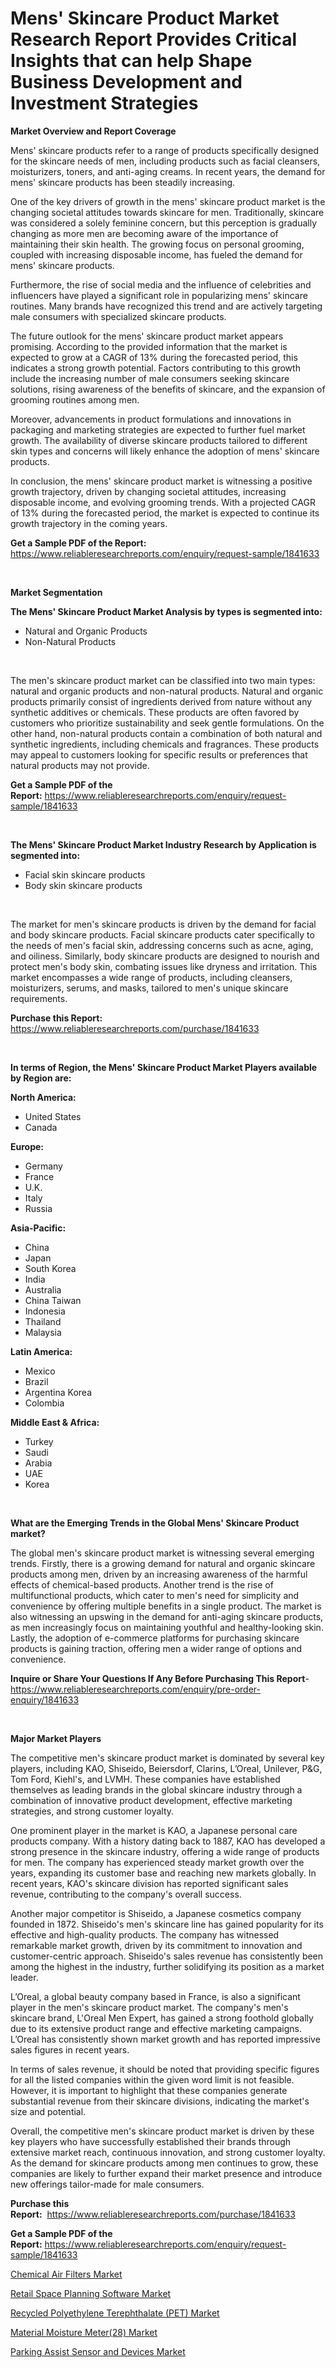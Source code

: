 <p><h1>Mens' Skincare Product Market Research Report Provides Critical Insights that can help Shape Business Development and Investment Strategies</h1></p><p><strong>Market Overview and Report Coverage</strong></p>
<p><p>Mens' skincare products refer to a range of products specifically designed for the skincare needs of men, including products such as facial cleansers, moisturizers, toners, and anti-aging creams. In recent years, the demand for mens' skincare products has been steadily increasing. </p><p>One of the key drivers of growth in the mens' skincare product market is the changing societal attitudes towards skincare for men. Traditionally, skincare was considered a solely feminine concern, but this perception is gradually changing as more men are becoming aware of the importance of maintaining their skin health. The growing focus on personal grooming, coupled with increasing disposable income, has fueled the demand for mens' skincare products.</p><p>Furthermore, the rise of social media and the influence of celebrities and influencers have played a significant role in popularizing mens' skincare routines. Many brands have recognized this trend and are actively targeting male consumers with specialized skincare products. </p><p>The future outlook for the mens' skincare product market appears promising. According to the provided information that the market is expected to grow at a CAGR of 13% during the forecasted period, this indicates a strong growth potential. Factors contributing to this growth include the increasing number of male consumers seeking skincare solutions, rising awareness of the benefits of skincare, and the expansion of grooming routines among men.</p><p>Moreover, advancements in product formulations and innovations in packaging and marketing strategies are expected to further fuel market growth. The availability of diverse skincare products tailored to different skin types and concerns will likely enhance the adoption of mens' skincare products.</p><p>In conclusion, the mens' skincare product market is witnessing a positive growth trajectory, driven by changing societal attitudes, increasing disposable income, and evolving grooming trends. With a projected CAGR of 13% during the forecasted period, the market is expected to continue its growth trajectory in the coming years.</p></p>
<p><strong>Get a Sample PDF of the Report:</strong> <a href="https://www.reliableresearchreports.com/enquiry/request-sample/1841633">https://www.reliableresearchreports.com/enquiry/request-sample/1841633</a></p>
<p>&nbsp;</p>
<p><strong>Market Segmentation</strong></p>
<p><strong>The Mens' Skincare Product Market Analysis by types is segmented into:</strong></p>
<p><ul><li>Natural and Organic Products</li><li>Non-Natural Products</li></ul></p>
<p>&nbsp;</p>
<p><p>The men's skincare product market can be classified into two main types: natural and organic products and non-natural products. Natural and organic products primarily consist of ingredients derived from nature without any synthetic additives or chemicals. These products are often favored by customers who prioritize sustainability and seek gentle formulations. On the other hand, non-natural products contain a combination of both natural and synthetic ingredients, including chemicals and fragrances. These products may appeal to customers looking for specific results or preferences that natural products may not provide.</p></p>
<p><strong>Get a Sample PDF of the Report:</strong>&nbsp;<a href="https://www.reliableresearchreports.com/enquiry/request-sample/1841633">https://www.reliableresearchreports.com/enquiry/request-sample/1841633</a></p>
<p>&nbsp;</p>
<p><strong>The Mens' Skincare Product Market Industry Research by Application is segmented into:</strong></p>
<p><ul><li>Facial skin skincare products</li><li>Body skin skincare products</li></ul></p>
<p>&nbsp;</p>
<p><p>The market for men's skincare products is driven by the demand for facial and body skincare products. Facial skincare products cater specifically to the needs of men's facial skin, addressing concerns such as acne, aging, and oiliness. Similarly, body skincare products are designed to nourish and protect men's body skin, combating issues like dryness and irritation. This market encompasses a wide range of products, including cleansers, moisturizers, serums, and masks, tailored to men's unique skincare requirements.</p></p>
<p><strong>Purchase this Report:</strong>&nbsp; <a href="https://www.reliableresearchreports.com/purchase/1841633">https://www.reliableresearchreports.com/purchase/1841633</a></p>
<p>&nbsp;</p>
<p><strong>In terms of Region, the Mens' Skincare Product Market Players available by Region are:</strong></p>
<p>
    <p> <strong> North America: </strong>
        <ul>
            <li>United States</li>
            <li>Canada</li>
        </ul>
        </p> 
    <p> <strong> Europe: </strong>
        <ul>
            <li>Germany</li>
            <li>France</li>
            <li>U.K.</li>
            <li>Italy</li>
            <li>Russia</li>
        </ul>
        </p> 
    <p> <strong> Asia-Pacific: </strong>
        <ul>
            <li>China</li>
            <li>Japan</li>
            <li>South Korea</li>
            <li>India</li>
            <li>Australia</li>
            <li>China Taiwan</li>
            <li>Indonesia</li>
            <li>Thailand</li>
            <li>Malaysia</li>
        </ul>
        </p> 
    <p> <strong> Latin America: </strong>
        <ul>
            <li>Mexico</li>
            <li>Brazil</li>
            <li>Argentina Korea</li>
            <li>Colombia</li>
        </ul>
        </p> 
    <p> <strong> Middle East & Africa: </strong>
        <ul>
            <li>Turkey</li>
            <li>Saudi</li>
            <li>Arabia</li>
            <li>UAE</li>
            <li>Korea</li>
        </ul>
    </p>
    </p>
<p>&nbsp;</p>
<p><strong>What are the Emerging Trends in the Global Mens' Skincare Product market?</strong></p>
<p><p>The global men's skincare product market is witnessing several emerging trends. Firstly, there is a growing demand for natural and organic skincare products among men, driven by an increasing awareness of the harmful effects of chemical-based products. Another trend is the rise of multifunctional products, which cater to men's need for simplicity and convenience by offering multiple benefits in a single product. The market is also witnessing an upswing in the demand for anti-aging skincare products, as men increasingly focus on maintaining youthful and healthy-looking skin. Lastly, the adoption of e-commerce platforms for purchasing skincare products is gaining traction, offering men a wider range of options and convenience.</p></p>
<p><strong>Inquire or Share Your Questions If Any Before Purchasing This Report</strong>- <a href="https://www.reliableresearchreports.com/enquiry/pre-order-enquiry/1841633">https://www.reliableresearchreports.com/enquiry/pre-order-enquiry/1841633</a></p>
<p>&nbsp;</p>
<p><strong>Major Market Players</strong></p>
<p><p>The competitive men's skincare product market is dominated by several key players, including KAO, Shiseido, Beiersdorf, Clarins, L’Oreal, Unilever, P&G, Tom Ford, Kiehl's, and LVMH. These companies have established themselves as leading brands in the global skincare industry through a combination of innovative product development, effective marketing strategies, and strong customer loyalty.</p><p>One prominent player in the market is KAO, a Japanese personal care products company. With a history dating back to 1887, KAO has developed a strong presence in the skincare industry, offering a wide range of products for men. The company has experienced steady market growth over the years, expanding its customer base and reaching new markets globally. In recent years, KAO's skincare division has reported significant sales revenue, contributing to the company's overall success.</p><p>Another major competitor is Shiseido, a Japanese cosmetics company founded in 1872. Shiseido's men's skincare line has gained popularity for its effective and high-quality products. The company has witnessed remarkable market growth, driven by its commitment to innovation and customer-centric approach. Shiseido's sales revenue has consistently been among the highest in the industry, further solidifying its position as a market leader.</p><p>L’Oreal, a global beauty company based in France, is also a significant player in the men's skincare product market. The company's men's skincare brand, L'Oreal Men Expert, has gained a strong foothold globally due to its extensive product range and effective marketing campaigns. L’Oreal has consistently shown market growth and has reported impressive sales figures in recent years.</p><p>In terms of sales revenue, it should be noted that providing specific figures for all the listed companies within the given word limit is not feasible. However, it is important to highlight that these companies generate substantial revenue from their skincare divisions, indicating the market's size and potential.</p><p>Overall, the competitive men's skincare product market is driven by these key players who have successfully established their brands through extensive market reach, continuous innovation, and strong customer loyalty. As the demand for skincare products among men continues to grow, these companies are likely to further expand their market presence and introduce new offerings tailor-made for male consumers.</p></p>
<p><strong>Purchase this Report:</strong>&nbsp;&nbsp;<a href="https://www.reliableresearchreports.com/purchase/1841633">https://www.reliableresearchreports.com/purchase/1841633</a></p>
<p></p>
<p><strong>Get a Sample PDF of the Report:</strong>&nbsp;<a href="https://www.reliableresearchreports.com/enquiry/request-sample/1841633">https://www.reliableresearchreports.com/enquiry/request-sample/1841633</a></p>
<p><p><a href="https://medium.com/@enostillman2023/chemical-air-filters-market-outlook-industry-overview-and-forecast-2023-to-2030-d917d9545f9a">Chemical Air Filters Market</a></p><p><a href="https://www.linkedin.com/pulse/retail-space-planning-software-market-research-report/">Retail Space Planning Software Market</a></p><p><a href="https://github.com/kholmovskayalyudmila/Market-Research-Report-List-1/blob/main/recycled-polyethylene-terephthalate-pet-market.md">Recycled Polyethylene Terephthalate (PET) Market</a></p><p><a href="https://www.linkedin.com/pulse/decoding-material-moisture-meter28-market-deep-dive-latest/">Material Moisture Meter(28) Market</a></p><p><a href="https://medium.com/@leonorhaley2009/parking-assist-sensor-and-devices-market-size-and-market-trends-complete-industry-overview-2023-bd01ce9842d5">Parking Assist Sensor and Devices Market</a></p></p>